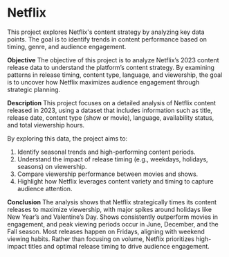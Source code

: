 # Netflix
This project explores Netflix's content strategy by analyzing key data points. The goal is to identify trends in content performance based on timing, genre, and audience engagement. 

**Objective**
The objective of this project is to analyze Netflix’s 2023 content release data to understand the platform’s content strategy. By examining patterns in release timing, content type, language, and viewership, the goal is to uncover how Netflix maximizes audience engagement through strategic planning.

**Description**
This project focuses on a detailed analysis of Netflix content released in 2023, using a dataset that includes information such as title, release date, content type (show or movie), language, availability status, and total viewership hours.

By exploring this data, the project aims to:

1. Identify seasonal trends and high-performing content periods.
2. Understand the impact of release timing (e.g., weekdays, holidays, seasons) on viewership.
3. Compare viewership performance between movies and shows.
4. Highlight how Netflix leverages content variety and timing to capture audience attention.

**Conclusion**
The analysis shows that Netflix strategically times its content releases to maximize viewership, with major spikes around holidays like New Year’s and Valentine’s Day. Shows consistently outperform movies in engagement, and peak viewing periods occur in June, December, and the Fall season. Most releases happen on Fridays, aligning with weekend viewing habits. Rather than focusing on volume, Netflix prioritizes high-impact titles and optimal release timing to drive audience engagement.

